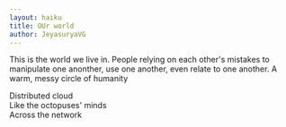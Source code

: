 ```yaml
---
layout: haiku
title: OUr world
author: JeyasuryaVG
---
```

This is the world we live in.
People relying on each other's mistakes to manipulate one anonther, use one another, even relate to one another.
A warm, messy circle of humanity

Distributed cloud<br>
Like the octopuses' minds<br>
Across the network<br>


